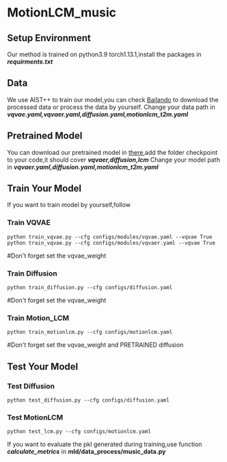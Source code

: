 # MotionLCM_music
## Setup Environment
Our method is trained on python3.9 torch1.13.1,install the packages in ***requirments.txt***
## Data
We use AIST++ to train our model,you can check [Bailando](https://github.com/lisiyao21/Bailando/) to download the processed data or process the data by yourself.
Change your data path in ***vqvae.yaml,vqvaer.yaml,diffusion.yaml,motionlcm_t2m.yaml***
## Pretrained Model
You can download our pretrained model in [there](https://drive.google.com/drive/folders/1DSqEPUpxGRkHavLwYknPFnzGtja97qWY?usp=sharing),add the folder checkpoint to your code,it should cover ***vqvaer,diffusion,lcm***
Change your model path in ***vqvaer.yaml,diffusion.yaml,motionlcm_t2m.yaml***
## Train Your Model
If you want to train model by yourself,follow
### Train VQVAE
```
python train_vqvae.py --cfg configs/modules/vqvae.yaml --vqvae True
python train_vqvae.py --cfg configs/modules/vqvaer.yaml --vqvae True
```
#Don't forget set the vqvae_weight
### Train Diffusion
```
python train_diffusion.py --cfg configs/diffusion.yaml 
```
 #Don't forget set the vqvae_weight
### Train Motion_LCM
```
python train_motionlcm.py --cfg configs/motionlcm.yaml 
```
#Don't forget set the vqvae_weight and PRETRAINED diffusion
## Test Your Model
### Test Diffusion
```
python test_diffusion.py --cfg configs/diffusion.yaml
```
### Test MotionLCM
```
python test_lcm.py --cfg configs/motionlcm.yaml
```
If you want to evaluate the pkl generated during training,use function ***calculate_metrics*** in **mld/data_process/music_data.py**
